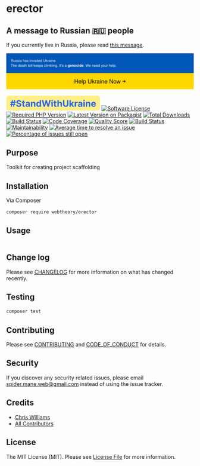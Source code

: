 # erector

## A message to Russian 🇷🇺 people

If you currently live in Russia, please read [this message][link:to-russia].

[![Stand With Ukraine][banner:support-ukraine]][link:support-ukraine]

[![Stand With Ukraine][badge:support-ukraine]][link:support-ukraine]
[![Software License][badge:license]][link:license]
[![Required PHP Version][badge:packagist-php]][link:php]
[![Latest Version on Packagist][badge:packagist-version]][link:packagist]
[![Total Downloads][badge:packagist-downloads]][link:packagist-downloads]
[![Build Status][badge:scrutinizer-build]][link:scrutinizer]
[![Code Coverage][badge:scrutinizer-coverage]][link:scrutinizer]
[![Quality Score][badge:scrutinizer-quality]][link:scrutinizer]
[![Build Status][badge:travis-build]][link:travis]
[![Maintainability][badge:codeclimate-maintainability]][link:codeclimate-maintainability]
[![Average time to resolve an issue][badge:isitmaintained-resolution]][link:isitmaintained]
[![Percentage of issues still open][badge:isitmaintained-issues]][link:isitmaintained]

## Purpose

Toolkit for creating project scaffolding

## Installation

Via Composer

```bash
composer require webtheory/erector
```

## Usage

```php

```

## Change log

Please see [CHANGELOG][link:changelog] for more information on what has changed recently.

## Testing

```bash
composer test
```

## Contributing

Please see [CONTRIBUTING][link:contributing] and [CODE_OF_CONDUCT][link:code-of-conduct] for details.

## Security

If you discover any security related issues, please email [spider.mane.web@gmail.com][link:author-email] instead of using the issue tracker.

## Credits

- [Chris Williams][link:author]
- [All Contributors][link:contributors]

## License

The MIT License (MIT). Please see [License File][link:license] for more information.

<!-- Links -->
[link:author]: https://github.com/spider-mane
[link:author-email]: mailto:spider.mane.web@gmail.com
[link:changelog]: CHANGELOG.md
[link:code-of-conduct]: CODE_OF_CONDUCT.md
[link:codeclimate-maintainability]: https://codeclimate.com/github/spider-mane/erector/maintainability
[link:contributing]: CONTRIBUTING.md
[link:contributors]: ../../contributors
[link:isitmaintained]: https://isitmaintained.com/project/spider-mane/erector
[link:license]: LICENSE.md
[link:packagist-downloads]: https://packagist.org/packages/webtheory/erector/stats
[link:packagist]: https://packagist.org/packages/webtheory/erector
[link:php]: https://php.net
[link:scrutinizer]: https://scrutinizer-ci.com/g/spider-mane/erector
[link:travis]: https://travis-ci.org/spider-mane/erector

<!-- Badges -->
[badge:codeclimate-maintainability]: https://img.shields.io/codeclimate/maintainability/spider-mane/erector.svg
[badge:isitmaintained-issues]: https://isitmaintained.com/badge/open/spider-mane/erector.svg
[badge:isitmaintained-resolution]: https://isitmaintained.com/badge/resolution/spider-mane/erector.svg
[badge:license]: https://img.shields.io/badge/license-MIT-brightgreen.svg
[badge:packagist-downloads]: https://img.shields.io/packagist/dt/webtheory/erector.svg
[badge:packagist-php]: https://img.shields.io/packagist/php-v/webtheory/erector.svg?colorB=%238892BF
[badge:packagist-version]: https://img.shields.io/packagist/v/webtheory/erector.svg
[badge:scrutinizer-build]: https://img.shields.io/scrutinizer/build/g/spider-mane/erector.svg
[badge:scrutinizer-coverage]: https://img.shields.io/scrutinizer/coverage/g/spider-mane/erector.svg
[badge:scrutinizer-quality]: https://img.shields.io/scrutinizer/g/spider-mane/erector.svg
[badge:travis-build]: https://img.shields.io/travis/spider-mane/erector/master.svg

<!-- Support Ukraine -->
[badge:support-ukraine]: https://raw.githubusercontent.com/vshymanskyy/StandWithUkraine/main/badges/StandWithUkraine.svg
[banner:support-ukraine]: https://raw.githubusercontent.com/vshymanskyy/StandWithUkraine/main/banner2-direct.svg
[link:support-ukraine]: https://stand-with-ukraine.pp.ua
[link:to-russia]: https://github.com/vshymanskyy/StandWithUkraine/blob/main/docs/ToRussianPeople.md
